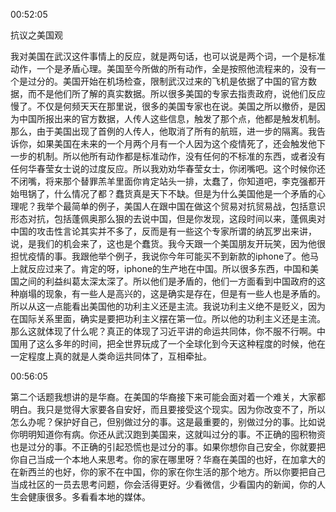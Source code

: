00:52:05

抗议之美国观

我对美国在武汉这件事情上的反应，就是两句话，也可以说是两个词，一个是标准动作，一个是矛盾心理。美国至今所做的所有动作，全是按照他流程来的，没有一个是过分的。美国开始在机场检查，限制武汉过来的飞机是依据了中国的官方数据，而不是他们所了解的真实数据。所以很多美国的专家去指责政府，说他们反应慢了。不仅是何频天天在那里说，很多的美国专家也在说。美国之所以撤侨，是因为中国所报出来的官方数据，人传人这些信息，触发了那个点，他都是触发机制。那么，由于美国出现了首例的人传人，他取消了所有的航班，进一步的隔离。我告诉你，如果美国在未来的一个月两个月有一个人因为这个疫情死了，还会触发他下一步的机制。所以他所有动作都是标准动作，没有任何的不标准的东西，或者没有任何华春莹女士说的过度反应。所以我劝劝华春莹女士，你闭嘴吧。这个时候你还不闭嘴，将来那个替罪羔羊里面你肯定站头一排，太蠢了，你知道吧，李克强都开始甩锅了，什么情况了都？蠢货真是天下不缺。但是为什么美国他是一个矛盾的心理呢？我举个最简单的例子，美国人在跟中国在做这个贸易对抗贸易战，包括意识形态对抗，包括蓬佩奥那么狠的去说中国，但是你发现，这段时间以来，蓬佩奥对中国的攻击性言论其实并不多了，反而是有一些这个专家所谓的纳瓦罗出来讲，说，是我们的机会来了，这也是个蠢货。我今天跟一个美国朋友开玩笑，因为他很担忧疫情的事。我跟他举个例子，我说你今年可能买不到新款的iphone了。他马上就反应过来了。肯定的呀，iphone的生产地在中国。所以很多东西，中国和美国之间的利益纠葛太深太深了。所以他们是矛盾的，他们一方面看到中国政府的这种崩塌的现象，有一些人是高兴的，这是确实是存在，但是有一些人也是矛盾的。所以从这一点能看出美国他的功利主义还是主流。我说功利主义绝不是贬义，因为在国际关系里面，确实是要把功利主义摆在第一位。所以他的功利主义还是主流。那么这就体现了什么呢？真正的体现了习近平讲的命运共同体，你不服不行啊。中国用了这么多年的时间，把全世界玩成了一个全球化到今天这种程度的时候，他在一定程度上真的就是人类命运共同体了，互相牵扯。

00:56:05

第二个话题我想讲的是华裔。在美国的华裔接下来可能会面对着一个难关，大家都明白。我只是觉得大家要各自安好，而且要接受这个现实。因为你改变不了，所以怎么办呢？保护好自己，但别做过分的事。这是最重要的，别做过分的事。比如说你明明知道你有病。你还从武汉跑到美国来，这就叫过分的事。不正确的囤积物资也是过分的事。不正确的引起恐慌也是过分的事。如果你想你自己安全，你就要把你自己当成一个本地人来思考。你的家在哪里呀？华裔在美国的也好，在加拿大的在新西兰的也好，你的家不在中国，你的家在你生活的那个地方。所以你要把自己当成社区的一员去思考问题，你会活得更好。少看微信，少看国内的新闻，你的人生会健康很多。多看看本地的媒体。